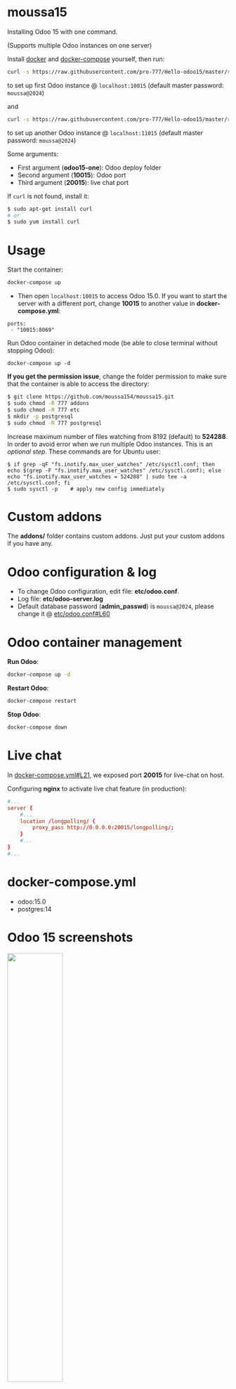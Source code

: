 # moussa15
Installing Odoo 15 with one command.

(Supports multiple Odoo instances on one server)

Install [docker](https://docs.docker.com/get-docker/) and [docker-compose](https://docs.docker.com/compose/install/) yourself, then run:

``` bash
curl -s https://raw.githubusercontent.com/pro-777/Hello-odoo15/master/run.sh | sudo bash -s odoo-one 10015 20015
```

to set up first Odoo instance @ `localhost:10015` (default master password: `moussa@2024`)

and

``` bash
curl -s https://raw.githubusercontent.com/pro-777/Hello-odoo15/master/run.sh | sudo bash -s odoo-two 11015 21015
```

to set up another Odoo instance @ `localhost:11015` (default master password: `moussa@2024`)

Some arguments:
* First argument (**odoo15-one**): Odoo deploy folder
* Second argument (**10015**): Odoo port
* Third argument (**20015**): live chat port

If `curl` is not found, install it:

``` bash
$ sudo apt-get install curl
# or
$ sudo yum install curl
```

# Usage

Start the container:
``` sh
docker-compose up
```

* Then open `localhost:10015` to access Odoo 15.0. If you want to start the server with a different port, change **10015** to another value in **docker-compose.yml**:

```
ports:
 - "10015:8069"
```

Run Odoo container in detached mode (be able to close terminal without stopping Odoo):

```
docker-compose up -d
```

**If you get the permission issue**, change the folder permission to make sure that the container is able to access the directory:

``` sh
$ git clone https://github.com/moussa154/moussa15.git
$ sudo chmod -R 777 addons
$ sudo chmod -R 777 etc
$ mkdir -p postgresql
$ sudo chmod -R 777 postgresql
```

Increase maximum number of files watching from 8192 (default) to **524288**. In order to avoid error when we run multiple Odoo instances. This is an *optional step*. These commands are for Ubuntu user:

```
$ if grep -qF "fs.inotify.max_user_watches" /etc/sysctl.conf; then echo $(grep -F "fs.inotify.max_user_watches" /etc/sysctl.conf); else echo "fs.inotify.max_user_watches = 524288" | sudo tee -a /etc/sysctl.conf; fi
$ sudo sysctl -p    # apply new config immediately
```

# Custom addons

The **addons/** folder contains custom addons. Just put your custom addons if you have any.

# Odoo configuration & log

* To change Odoo configuration, edit file: **etc/odoo.conf**.
* Log file: **etc/odoo-server.log**
* Default database password (**admin_passwd**) is `moussa@2024`, please change it @ [etc/odoo.conf#L60](/etc/odoo.conf#L60)

# Odoo container management

**Run Odoo**:

``` bash
docker-compose up -d
```

**Restart Odoo**:

``` bash
docker-compose restart
```

**Stop Odoo**:

``` bash
docker-compose down
```

# Live chat

In [docker-compose.yml#L21](docker-compose.yml#L21), we exposed port **20015** for live-chat on host.

Configuring **nginx** to activate live chat feature (in production):

``` conf
#...
server {
    #...
    location /longpolling/ {
        proxy_pass http://0.0.0.0:20015/longpolling/;
    }
    #...
}
#...
```

# docker-compose.yml

* odoo:15.0
* postgres:14

# Odoo 15 screenshots

<img src="screenshots/2022-10-17_22h16_21.png" width="50%">

<img src="screenshots/2022-10-17_22h16_30.png" width="100%">

<
